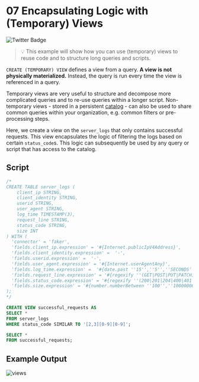 # 07 Encapsulating Logic with (Temporary) Views

![Twitter Badge](https://img.shields.io/badge/Flink%20Version-1.11%2B-lightgrey)

> :bulb: This example will show how you can use (temporary) views to reuse code and to structure long queries and scripts.

`CREATE (TEMPORARY) VIEW` defines a view from a query.
**A view is not physically materialized.**
Instead, the query is run every time the view is referenced in a query.

Temporary views are very useful to structure and decompose more complicated queries and to re-use queries within a longer script.
Non-temporary views - stored in a persistent [catalog](https://ci.apache.org/projects/flink/flink-docs-stable/dev/table/catalogs.html) - can also be used to share common queries within your organization, e.g. common
filters or pre-processing steps.

Here, we create a view on the `server_logs` that only contains successful requests.
This view encapsulates the logic of filtering the logs based on certain `status_code`s.
This logic can subsequently be used by any query or script that has access to the catalog.

## Script

```sql
/*
CREATE TABLE server_logs ( 
    client_ip STRING,
    client_identity STRING, 
    userid STRING, 
    user_agent STRING,
    log_time TIMESTAMP(3),
    request_line STRING, 
    status_code STRING, 
    size INT
) WITH (
  'connector' = 'faker', 
  'fields.client_ip.expression' = '#{Internet.publicIpV4Address}',
  'fields.client_identity.expression' =  '-',
  'fields.userid.expression' =  '-',
  'fields.user_agent.expression' = '#{Internet.userAgentAny}',
  'fields.log_time.expression' =  '#{date.past ''15'',''5'',''SECONDS''}',
  'fields.request_line.expression' = '#{regexify ''(GET|POST|PUT|PATCH){1}''} #{regexify ''(/search\.html|/login\.html|/prod\.html|cart\.html|/order\.html){1}''} #{regexify ''(HTTP/1\.1|HTTP/2|/HTTP/1\.0){1}''}',
  'fields.status_code.expression' = '#{regexify ''(200|201|204|400|401|403|301){1}''}',
  'fields.size.expression' = '#{number.numberBetween ''100'',''10000000''}'
);
*/

CREATE VIEW successful_requests AS
SELECT *
FROM server_logs
WHERE status_code SIMILAR TO '[2,3][0-9][0-9]';

SELECT *
FROM successful_requests;
```

## Example Output

![views](https://user-images.githubusercontent.com/11538663/102009292-c5250c80-3d36-11eb-85b3-05b8faf8df5a.gif)

